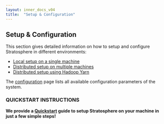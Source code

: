```yaml
---
layout: inner_docs_v04
title:  "Setup & Configuration"
---
```


## Setup & Configuration

This section gives detailed information on how to setup and configure Stratosphere in different environments:

* [Local setup on a single machine](local.html "Local Setup")
* [Distributed setup on multiple machines](cluster.html "Cluster Setup")
* [Distributed setup using Hadoop Yarn](yarn.html "Yarn Setup")

The [configuration](config.html "Configuration") page lists all available configuration parameters of the system.

### QUICKSTART INSTRUCTIONS

**We provide a [Quickstart](http://localhost:4000/quickstart/setup.html) guide to setup Stratosphere on your machine in just a few simple steps!**